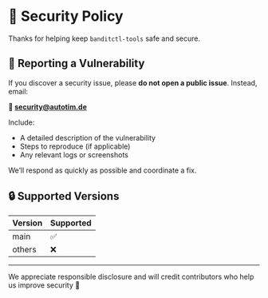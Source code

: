 # 🔐 Security Policy

Thanks for helping keep `banditctl-tools` safe and secure.

## 📣 Reporting a Vulnerability

If you discover a security issue, please **do not open a public issue**. Instead, email:

**📧 security@autotim.de**

Include:

- A detailed description of the vulnerability
- Steps to reproduce (if applicable)
- Any relevant logs or screenshots

We’ll respond as quickly as possible and coordinate a fix.

## 🔒 Supported Versions

| Version | Supported |
| ------- | --------- |
| main    | ✅        |
| others  | ❌        |

---

We appreciate responsible disclosure and will credit contributors who help us improve security 🙏

